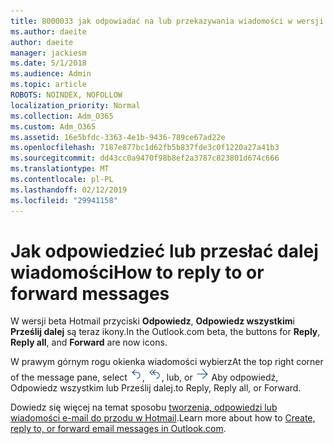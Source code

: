 ```yaml
---
title: 8000033 jak odpowiadać na lub przekazywania wiadomości w wersji beta Hotmail
ms.author: daeite
author: daeite
manager: jackiesm
ms.date: 5/1/2018
ms.audience: Admin
ms.topic: article
ROBOTS: NOINDEX, NOFOLLOW
localization_priority: Normal
ms.collection: Adm_O365
ms.custom: Adm_O365
ms.assetid: 16e5bfdc-3363-4e1b-9436-789ce67ad22e
ms.openlocfilehash: 7187e877bc1d62fb5b837fde3c0f1220a27a41b3
ms.sourcegitcommit: dd43cc0a9470f98b8ef2a3787c823801d674c666
ms.translationtype: MT
ms.contentlocale: pl-PL
ms.lasthandoff: 02/12/2019
ms.locfileid: "29941158"
---
```

# <a name="how-to-reply-to-or-forward-messages"></a><span data-ttu-id="7d5f9-102">Jak odpowiedzieć lub przesłać dalej wiadomości</span><span class="sxs-lookup"><span data-stu-id="7d5f9-102">How to reply to or forward messages</span></span>

<span data-ttu-id="7d5f9-103">W wersji beta Hotmail przyciski **Odpowiedz**, **Odpowiedz wszystkim**i **Prześlij dalej** są teraz ikony.</span><span class="sxs-lookup"><span data-stu-id="7d5f9-103">In the Outlook.com beta, the buttons for **Reply**, **Reply all**, and **Forward** are now icons.</span></span> 
  
<span data-ttu-id="7d5f9-104">W prawym górnym rogu okienka wiadomości wybierz</span><span class="sxs-lookup"><span data-stu-id="7d5f9-104">At the top right corner of the message pane, select</span></span> ![Odpowiedz](media/08ad5200-369a-4a2f-bef5-ebdcbef5545f.png)<span data-ttu-id="7d5f9-106">,</span><span class="sxs-lookup"><span data-stu-id="7d5f9-106"></span></span> ![Odpowiedz wszystkim](media/be5f41a1-dbea-471f-ba5d-7be4256922d2.png)<span data-ttu-id="7d5f9-108">, lub</span><span class="sxs-lookup"><span data-stu-id="7d5f9-108">, or</span></span> ![Prześlij dalej](media/29fd06ec-1642-40d1-8faa-ec437ef156fc.png) <span data-ttu-id="7d5f9-110">Aby odpowiedź, Odpowiedz wszystkim lub Prześlij dalej.</span><span class="sxs-lookup"><span data-stu-id="7d5f9-110">to Reply, Reply all, or Forward.</span></span> 
  
<span data-ttu-id="7d5f9-111">Dowiedz się więcej na temat sposobu [tworzenia, odpowiedzi lub wiadomości e-mail do przodu w Hotmail](https://go.microsoft.com/fwlink/p/?linkid=873141).</span><span class="sxs-lookup"><span data-stu-id="7d5f9-111">Learn more about how to [Create, reply to, or forward email messages in Outlook.com](https://go.microsoft.com/fwlink/p/?linkid=873141).</span></span>
  

